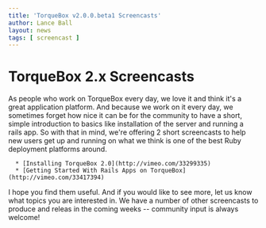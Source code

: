 ```yaml
---
title: 'TorqueBox v2.0.0.beta1 Screencasts'
author: Lance Ball
layout: news
tags: [ screencast ]
---
```


# TorqueBox 2.x Screencasts

As people who work on TorqueBox every day, we love it and think it's a great
application platform. And because we work on it every day, we sometimes forget
how nice it can be for the community to have a short, simple introduction to 
basics like installation of the server and running a rails app. So with that
in mind, we're offering 2 short screencasts to help new users get up and 
running on what we think is one of the best Ruby deployment platforms around.

      * [Installing TorqueBox 2.0](http://vimeo.com/33299335)
      * [Getting Started With Rails Apps on TorqueBox](http://vimeo.com/33417394)

I hope you find them useful. And if you would like to see more, let us know what
topics you are interested in. We have a number of other screencasts to produce
and releas in the coming weeks -- community input is always welcome!

